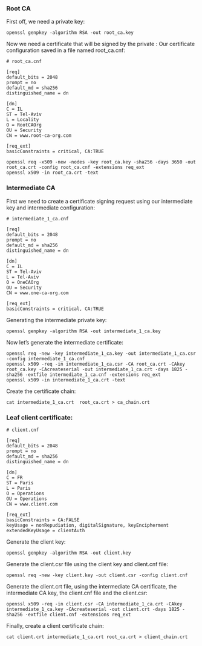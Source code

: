 
### Root CA
First off, we need a private key:
```
openssl genpkey -algorithm RSA -out root_ca.key
```

Now we need a certificate that will be signed by the private :
Our certificate configuration saved in a file named root_ca.cnf:

```
# root_ca.cnf

[req]
default_bits = 2048
prompt = no
default_md = sha256
distinguished_name = dn

[dn]
C = IL
ST = Tel-Aviv
L = Locality
O = RootCAOrg
OU = Security
CN = www.root-ca-org.com

[req_ext]
basicConstraints = critical, CA:TRUE

```

```
openssl req -x509 -new -nodes -key root_ca.key -sha256 -days 3650 -out root_ca.crt -config root_ca.cnf -extensions req_ext
openssl x509 -in root_ca.crt -text
```

### Intermediate CA

First we need to create a certificate signing request using our intermediate key and intermediate configuration:

```
# intermediate_1_ca.cnf

[req]
default_bits = 2048
prompt = no
default_md = sha256
distinguished_name = dn

[dn]
C = IL
ST = Tel-Aviv
L = Tel-Aviv
O = OneCAOrg
OU = Security
CN = www.one-ca-org.com

[req_ext]
basicConstraints = critical, CA:TRUE
```

Generating the intermediate private key:
```
openssl genpkey -algorithm RSA -out intermediate_1_ca.key
```

Now let’s generate the intermediate certificate:

```
openssl req -new -key intermediate_1_ca.key -out intermediate_1_ca.csr -config intermediate_1_ca.cnf
openssl x509 -req -in intermediate_1_ca.csr -CA root_ca.crt -CAkey root_ca.key -CAcreateserial -out intermediate_1_ca.crt -days 1825 -sha256 -extfile intermediate_1_ca.cnf -extensions req_ext
openssl x509 -in intermediate_1_ca.crt -text
```

Create the certificate chain:

```
cat intermediate_1_ca.crt  root_ca.crt > ca_chain.crt
```

### Leaf client certificate:

```
# client.cnf

[req]
default_bits = 2048
prompt = no
default_md = sha256
distinguished_name = dn

[dn]
C = FR
ST = Paris
L = Paris
O = Operations
OU = Operations
CN = www.client.com

[req_ext]
basicConstraints = CA:FALSE
keyUsage = nonRepudiation, digitalSignature, keyEncipherment
extendedKeyUsage = clientAuth
```

Generate the client key:
```
openssl genpkey -algorithm RSA -out client.key
```
Generate the client.csr file using the client key and client.cnf file:
```
openssl req -new -key client.key -out client.csr -config client.cnf
```
Generate the client.crt file, using the intermediate CA certificate, the intermediate CA key, the client.cnf file and the client.csr:
```
openssl x509 -req -in client.csr -CA intermediate_1_ca.crt -CAkey intermediate_1_ca.key -CAcreateserial -out client.crt -days 1825 -sha256 -extfile client.cnf -extensions req_ext
```
Finally, create a client certificate chain:
```
cat client.crt intermediate_1_ca.crt root_ca.crt > client_chain.crt
```

